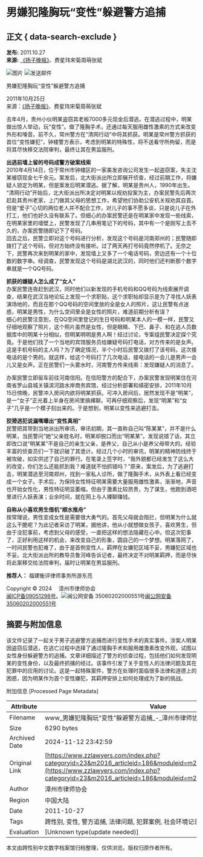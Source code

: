 # 男嫌犯隆胸玩“变性”躲避警方追捕

## 正文 { data-search-exclude }


**发布:** 2011.10.27  
**来源:** [《扬子晚报》](http://www.yangtse.com/)、费星玮宋菊周萌张斌

![图片](https://www.zzlawyers.com/modules/m2016_news/print.gif)  ![发送邮件](https://www.zzlawyers.com/modules/m2016_news/email.gif)

男嫌犯隆胸玩“变性”躲避警方追捕

2011年10月25日  
来源：[《扬子晚报》](http://www.yangtse.com/)、费星玮宋菊周萌张斌

去年4月，贵州小伙明某盗窃其老板7000多元现金后潜逃。在潜逃过程中，明某做出惊人举动，玩“变性”。做了隆胸手术，还通过每天服用雌性激素的方式来改变外形和嗓音。前不久，常州警方在“清网行动”中将其抓获。明某是常州警方抓获的首位“变性嫌犯”，钟楼警方表示，考虑到明某的特殊性，将不送看守所拘留，而是将其尽快移交法院审判，最终让其在男监服刑。  

**出逃前墙上留的号码成警方破案线索**  
2010年4月14日，位于常州市钟楼区的一家美发咨询公司发生一起盗窃案，失主沈某被窃现金七千余元。案发后，北大街派出所立即展开侦查，经过前期工作，将嫌疑人锁定为明某，但是案发后明某潜逃。据了解，明某是贵州人，1990年出生。  
“清网行动”开始后，北大街派出所决定对明某以规劝投案为主，办案民警先后两次赶赴其贵州老家，上门做其父母的思想工作，希望他们协助公安机关规劝其自首。但是“爱子”心切的两位老人并不配合工作，对儿子的事不愿多谈，只是说儿子在外打工，他们也好久没有联系了。但细心的办案民警还是在明某家中发现一些线索，在明某家里的墙壁上，民警发现了几串用笔记下的号码，其中有一个是刚写上去不久的，办案民警随即记下了号码。  
回去之后，民警立即对这个号码进行分析，发现这个号码是河南郑州的；民警随即拨打了这个号码，但对方始终没有接听。过了两天再打号码竟然停机了。无奈之下，民警再次来到明某的家中，发现墙上又多了一个电话号码，旁边还有一个十位数的数字串。经调查，民警发现这个号码是湖北武汉的，同时他们还判断那个数字串就是一个QQ号码。

**抓获的嫌疑人怎么成了“女人”**  
办案民警连夜赶到武汉，同时他们以新发现的手机号码和QQ号码为线索展开调查，结果在武汉当地论坛上发现一个求职贴，这个求职帖却显示是为了寻找人妖表演场地的，而且在那个QQ号码的空间里放的全是女人的照片，这让民警有点迷惑，明某是男性，为什么空间里全是女性的照片，难道前期分析有误？  
细心的民警注意到，在QQ空间里登记的生日号码和明某本人的一模一样，民警又仔细地观察了照片，这个照片虽然是女性，但是眼睛、下巴、鼻子、和在逃人员数据库中的明某十分相似，但明某明明是男人啊！经过讨论，专案组民警决定探个究竟。于是他们找了一个当地的宾馆服务员给嫌疑号码打电话，对方传来的是女声。这是手机号码的主人吗？为了确定情况，半个小时后民警又拨打了该号码，这次接电话的是个男的。就这样，给这个号码打了几次电话，接电话的一会儿是男声一会儿又是女声。正在民警们一头雾水时，河南警方传来线索：发现嫌疑人的消息了。

办案民警立即驱车前往河南信阳。在信阳警方的配合下，办案民警发现明某住在河南省罗山县城关镇滨河路水岸商务宾馆，经过分析部署和缜密安排，2011年10月15日傍晚，民警冲入房间内欲将明某抓获。可冲入房间后，居然发现不是“明某”，是一“女子”正光着上半身在房间里搞裸聊。可再仔细观察后，发现“明某”和“女子”几乎是一个模子刻出来的。于是想到，明某以变性来逃避打击。

**狡猾逃犯说漏嘴曝出“变性真相”**  
民警把其带到当地派出所审讯，审讯初期，其一直称自己叫“陈某某”，并不是什么明某，当民警问“她”父亲姓名时，明某却脱口而出“明某某”。发现说错了话，其立即改口说“明某某”不是自己的亲生父亲，是养父，自己从小是养父母带大的。经验丰富的侦查员们一下就识破了其诡计。经过几个小时的审讯，明某的精神防线终于被攻破，如实供述了自己的罪行。在笔录上签字时，“我外貌都已经发生了这么大的改变，你们怎么还能抓到我？难道就不怕抓错吗？”原来，案发后，为了逃避打击，明某潜逃至河南郑州，找到一家私人诊所，做了隆胸手术，从外表上看已经变成一个女子。手术后，为保持女性特征明某需要大量服用雌性激素，渐渐地，声音也开始女性化，男性特征明显萎缩。但由于激素比较昂贵，为了谋生，他跑到酒吧里进行人妖表演；业余时间，就在网上与人裸聊赚钱。

**自称从小喜欢男生借机“顺水推舟”**  
按常理说，男性变成女性是需要很大勇气的。首先父母就会阻拦，但明某为什么就这么干脆呢？为此记者采访了明某，据他讲，他从小就想做女孩子，喜欢男生，但由于没犯事前，考虑到父母的感受，一直把这样的想法隐藏在心中。但这次犯事了，正好利用这样的机会，来改变自己的形象，圆自己的一个梦想。明某落网了，一时间民警也犯难了，由于是首例变性人，羁押在女嫌犯区域不妥，男嫌犯区域也不妥。北大街派出所的教导员鲁河峰告诉记者，最终决定不对明某羁押，而是尽快将此案移交给法院审判，届时让明某在男监服刑。

**推荐人：** 福建衡评律师事务所游东亮

Copyright © 2024　 漳州市律师协会  
[闽ICP备09051298号](https://beian.miit.gov.cn/)。![闽公网安备 35060202000551号](https://www.zzlawyers.com/images/gaba.png)[闽公网安备 35060202000551号](https://www.beian.gov.cn/)

## 摘要与附加信息

<!-- tcd_abstract -->
该文件记录了一起关于男子逃避警方追捕而进行变性手术的真实事件。涉案人明某因盗窃后潜逃，在逃亡过程中选择了通过隆胸手术和服用雌激素改变外观，试图以女性身份躲避警方的追捕。文章详细描述了警方的侦查过程，包括他们如何发现明某的变性身份，以及最终抓捕的经过。该事件引发了关于变性人的法律问题及其在犯罪中的应用的讨论。这是一起特殊案件，警方在处理时面临很多法律和道德上的困惑，因为明某作为首个变性嫌犯，其羁押安排上如何处理成为了新的挑战。
<!-- tcd_abstract_end -->

附加信息 [Processed Page Metadata]

| Attribute       | Value                                  |
|-----------------|----------------------------------------|
| Filename        | www_男嫌犯隆胸玩“变性”躲避警方追捕_-_漳州市律师协会.md                             |
| Size            | 6290 bytes                           |
| Archived Date   | 2024-11-12 23:42:59                             |
| Original Link   | [https://www.zzlawyers.com/index.php?categoryid=23&m2016_articleid=186&moduleid=m2016_news&articleid=186](https://www.zzlawyers.com/index.php?categoryid=23&m2016_articleid=186&moduleid=m2016_news&articleid=186)                       |
| Author          | 漳州市律师协会                               |
| Region          | 中国大陆                               |
| Date            | 2011-10-27                                 |
| Tags            | 跨性别, 变性, 警方追捕, 法律问题, 犯罪案例, 社会环境记录                                 |
| Evaluation            | [Unknown type(update needed)]                                 |
<!-- tcd_table_end -->

本文由跨性别中文数字档案馆归档整理，仅供浏览。版权归原作者所有。
